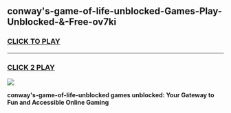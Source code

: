 
## conway's-game-of-life-unblocked-Games-Play-Unblocked-&-Free-ov7ki
<h3>
<a href="https://premium76.site?title=conway's-game-of-life-unblocked&ref=24A">CLICK TO PLAY</a></h3>
<hr>

<h3>
<a href="https://premium76.site?title=conway's-game-of-life-unblocked&ref=24A">CLICK 2 PLAY</a>
  
</h3>

<a href="https://premium76.site?title=conway's-game-of-life-unblocked&ref=24A"><img src="https://clearcache.store/games.png"></a>


**conway's-game-of-life-unblocked games unblocked: Your Gateway to Fun and Accessible Online Gaming**
